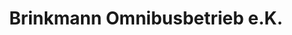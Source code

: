 ---
title: "Brinkmann Omnibusbetrieb e.K."
url: /rehburg-loccum/brinkmann-omnibusbetrieb-e-k/
shop: Reisebüro
---
